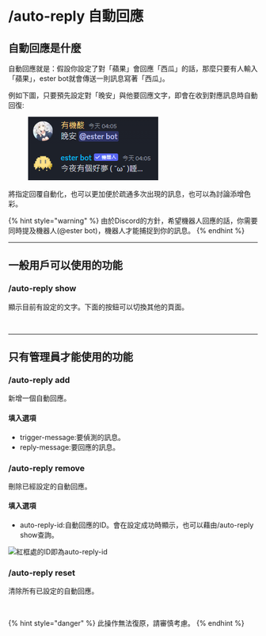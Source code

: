 # /auto-reply 自動回應

## 自動回應是什麼

自動回應就是：假設你設定了對「蘋果」會回應「西瓜」的話，那麼只要有人輸入「蘋果」，ester bot就會傳送一則訊息寫著「西瓜」。

例如下圖，只要預先設定對「晚安」與他要回應文字，即會在收到對應訊息時自動回復:

<figure><img src="../../.gitbook/assets/image (10).png" alt=""><figcaption></figcaption></figure>

將指定回覆自動化，也可以更加便於疏通多次出現的訊息，也可以為討論添增色彩。

{% hint style="warning" %}
由於Discord的方針，希望機器人回應的話，你需要同時提及機器人(@ester bot)，機器人才能捕捉到你的訊息。
{% endhint %}

***

## 一般用戶可以使用的功能

### /auto-reply show

顯示目前有設定的文字。下面的按鈕可以切換其他的頁面。

<div align="left">

<img src="https://cdn.discordapp.com/attachments/848902789681381416/965617412600893470/unknown.png" alt="">

</div>

***

## 只有管理員才能使用的功能

### /auto-reply add

新增一個自動回應。

#### 填入選項

* trigger-message:要偵測的訊息。
* reply-message:要回應的訊息。

### /auto-reply remove

刪除已經設定的自動回應。

#### 填入選項

* auto-reply-id:自動回應的ID。會在設定成功時顯示，也可以藉由/auto-reply show查詢。

<div align="left">

<img src="https://cdn.discordapp.com/attachments/848902789681381416/965618853608562800/unknown.png" alt="紅框處的ID即為auto-reply-id">

</div>

### /auto-reply reset

​清除所有已設定的自動回應。

<div align="left">

<img src="https://cdn.discordapp.com/attachments/848902789681381416/965621191136137246/unknown.png" alt="">

</div>

{% hint style="danger" %}
此操作無法復原，請審慎考慮。
{% endhint %}

